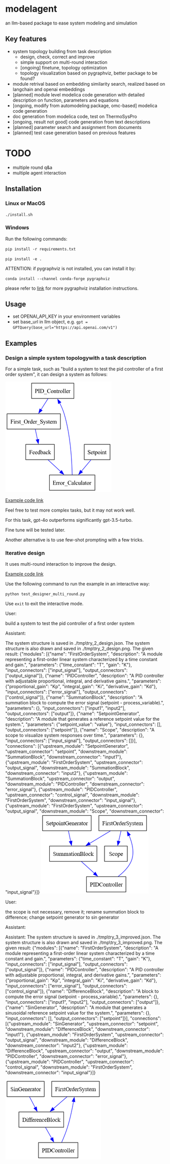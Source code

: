 # modelagent
an llm-based package to ease system modeling and simulation

## Key features
- system topology building from task description
    - design, check, correct and improve
    - simple support on multi-round interaction
    - [ongoing] finetune, topology optimization
    - topology visualization based on pygraphviz, better package to be found?
- module retrival based on embedding similarity search, realized based on langchain and openai embeddings
- [planned] module level modelica code generation with detailed description on function, parameters and equations
- [ongoing, modify from automodeling package, omc-based] modelica code generation
- doc generation from modelica code, test on ThermoSysPro
- [ongoing, result not good] code generation from text descriptions
- [planned] parameter search and assignment from documents
- [planned] test case generation based on previous features


# TODO
- multiple round q&a
- multiple agent interaction


## Installation

### Linux or MacOS

`./install.sh`

### Windows

Run the following commands:

`pip install -r requirements.txt`

`pip install -e .`

ATTENTION: if pygraphviz is not installed, you can install it by:

`conda install --channel conda-forge pygraphviz`

please refer to [link](https://pygraphviz.github.io/documentation/stable/install.html) for more pygraphviz installation instructions.


## Usage

- set OPENAI_API_KEY in your environment variables
- set base_url in llm object, e.g. `gpt = GPTQuery(base_url="https://api.openai.com/v1")`


## Examples
### Design a simple system topologywith a task description
For a simple task, such as "build a system to test the pid controller of a first order system", it can design a system as follows:

![Alt text](tests/designer/fos_show.png?raw=true "Title")

[Example code link](./tests/designer/test_designer_design_self_correct.py)

Feel free to test more complex tasks, but it may not work well.

For this task, gpt-4o outperforms significantly gpt-3.5-turbo. 

Fine tune will be tested later.

Another alternative is to use few-shot prompting with a few tricks.

### Iterative design

It uses multi-round interaction to improve the design.

[Example code link](./tests/designer/test_multi_round_design.py)

Use the following command to run the example in an interactive way:

`python test_designer_multi_round.py`

Use `exit` to exit the interactive mode.

User: 

build a system to test the pid controller of a first order system

Assistant:                         

The system structure is saved in ./tmp\try_2_design.json.
                        The system structure is also drawn and saved in ./tmp\try_2_design.png.
                        The given result: {"modules": [{"name": "FirstOrderSystem", "description": "A module representing a first-order linear system characterized by a time constant and gain.", "parameters": {"time_constant": "T", "gain": "K"}, "input_connectors": ["input_signal"], "output_connectors": ["output_signal"]}, {"name": "PIDController", "description": "A PID controller with adjustable proportional, integral, and derivative gains.", "parameters": {"proportional_gain": "Kp", "integral_gain": "Ki", "derivative_gain": "Kd"}, "input_connectors": ["error_signal"], "output_connectors": ["control_signal"]}, {"name": "SummationBlock", "description": "A summation block to compute the error signal (setpoint - process_variable).", "parameters": {}, "input_connectors": ["input1", "input2"], "output_connectors": ["output"]}, {"name": "SetpointGenerator", "description": "A module that generates a reference setpoint value for the system.", "parameters": {"setpoint_value": "value"}, "input_connectors": [], "output_connectors": ["setpoint"]}, {"name": "Scope", "description": "A scope to visualize system responses over time.", "parameters": {}, "input_connectors": ["input_signal"], "output_connectors": []}], "connections": [{"upstream_module": "SetpointGenerator", "upstream_connector": "setpoint", "downstream_module": "SummationBlock", "downstream_connector": "input1"}, {"upstream_module": "FirstOrderSystem", "upstream_connector": "output_signal", "downstream_module": "SummationBlock", "downstream_connector": "input2"}, {"upstream_module": "SummationBlock", "upstream_connector": "output", "downstream_module": "PIDController", "downstream_connector": "error_signal"}, {"upstream_module": "PIDController", "upstream_connector": "control_signal", "downstream_module": "FirstOrderSystem", "downstream_connector": "input_signal"}, {"upstream_module": "FirstOrderSystem", "upstream_connector": "output_signal", "downstream_module": "Scope", "downstream_connector": "input_signal"}]}
    ![Alt text](tests/designer/demo_imgs/try_2_design.png?raw=true "Title")

User: 

the scope is not necessary, remove it; rename summation block to difference; change setpoint generator to sin generator

Assistant:

Assistant:
                        The system structure is saved in ./tmp\try_3_improved.json.
                        The system structure is also drawn and saved in ./tmp\try_3_improved.png.
                        The given result: {"modules": [{"name": "FirstOrderSystem", "description": "A module representing a first-order linear system characterized by a time constant and gain.", "parameters": {"time_constant": "T", "gain": "K"}, "input_connectors": ["input_signal"], "output_connectors": ["output_signal"]}, {"name": "PIDController", "description": "A PID controller with adjustable proportional, integral, and derivative gains.", "parameters": {"proportional_gain": "Kp", "integral_gain": "Ki", "derivative_gain": "Kd"}, "input_connectors": ["error_signal"], "output_connectors": ["control_signal"]}, {"name": "DifferenceBlock", "description": "A block to compute the error signal (setpoint - process_variable).", "parameters": {}, "input_connectors": ["input1", "input2"], "output_connectors": ["output"]}, {"name": "SinGenerator", "description": "A module that generates a sinusoidal reference setpoint value for the system.", "parameters": {}, "input_connectors": [], "output_connectors": ["setpoint"]}], "connections": [{"upstream_module": "SinGenerator", "upstream_connector": "setpoint", "downstream_module": "DifferenceBlock", "downstream_connector": "input1"}, {"upstream_module": "FirstOrderSystem", "upstream_connector": "output_signal", "downstream_module": "DifferenceBlock", "downstream_connector": "input2"}, {"upstream_module": "DifferenceBlock", "upstream_connector": "output", "downstream_module": "PIDController", "downstream_connector": "error_signal"}, {"upstream_module": "PIDController", "upstream_connector": "control_signal", "downstream_module": "FirstOrderSystem", "downstream_connector": "input_signal"}]}

![Alt text](tests/designer/demo_imgs/try_3_improved.png?raw=true "Title")




